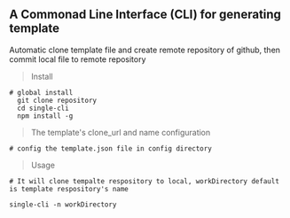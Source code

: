 ## A Commonad Line Interface (CLI) for generating template

 Automatic clone template file and create remote repository of github,
 then commit local file to remote repository

> Install

```
# global install
  git clone repository
  cd single-cli
  npm install -g

```

> The template's clone_url and name configuration

```
# config the template.json file in config directory

```

> Usage

```
# It will clone tempalte respository to local, workDirectory default is template respository's name

single-cli -n workDirectory

```


